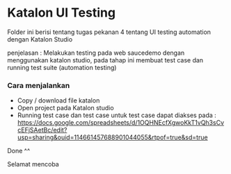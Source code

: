 # Katalon UI Testing
Folder ini berisi tentang tugas pekanan 4 tentang UI testing automation dengan Katalon Studio

penjelasan : 
Melakukan testing pada web saucedemo dengan menggunakan katalon studio, pada tahap ini membuat test case dan running test suite (automation testing)

### Cara menjalankan 
- Copy / download file katalon
- Open project pada Katalon studio
- Running test case dan test case untuk test case dapat diakses pada : 
https://docs.google.com/spreadsheets/d/1OQHNEcfXgwoKkT1vQh3sCvcEFjSAetBc/edit?usp=sharing&ouid=114661457688901044055&rtpof=true&sd=true

Done ^^

Selamat mencoba

  
